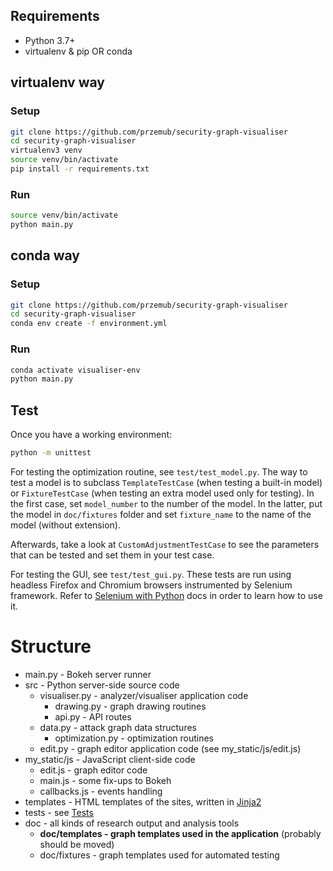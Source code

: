 ## Requirements
* Python 3.7+
* virtualenv & pip OR conda

## virtualenv way
### Setup
```sh
git clone https://github.com/przemub/security-graph-visualiser
cd security-graph-visualiser
virtualenv3 venv
source venv/bin/activate
pip install -r requirements.txt
```

### Run
```sh
source venv/bin/activate
python main.py
```

## conda way
### Setup
```sh
git clone https://github.com/przemub/security-graph-visualiser
cd security-graph-visualiser
conda env create -f environment.yml
```

### Run
```sh
conda activate visualiser-env
python main.py
```

## Test
Once you have a working environment:
```sh
python -m unittest
```

For testing the optimization routine, see `test/test_model.py`. The way to test a model is to subclass `TemplateTestCase` (when testing a built-in model) or `FixtureTestCase` (when testing an extra model used only for testing). In the first case, set `model_number` to the number of the model. In the latter, put the model in `doc/fixtures` folder and set `fixture_name` to the name of the model (without extension).

Afterwards, take a look at `CustomAdjustmentTestCase` to see the parameters that can be tested and set them in your test case.

For testing the GUI, see `test/test_gui.py`. These tests are run using headless Firefox and Chromium browsers instrumented by Selenium framework. Refer to [Selenium with Python](https://selenium-python.readthedocs.io/) docs in order to learn how to use it.

# Structure

* main.py - Bokeh server runner
* src - Python server-side source code
    * visualiser.py - analyzer/visualiser application code
        * drawing.py - graph drawing routines
        * api.py - API routes
    * data.py - attack graph data structures
        * optimization.py - optimization routines
    * edit.py - graph editor application code (see my_static/js/edit.js)
* my_static/js - JavaScript client-side code
    * edit.js - graph editor code
    * main.js - some fix-ups to Bokeh
    * callbacks.js - events handling
* templates - HTML templates of the sites, written in [Jinja2](https://jinja.palletsprojects.com/en/2.10.x/)
* tests - see [Tests](#Tests)
* doc - all kinds of research output and analysis tools
    * **doc/templates - graph templates used in the application** (probably should be moved)
    * doc/fixtures - graph templates used for automated testing
